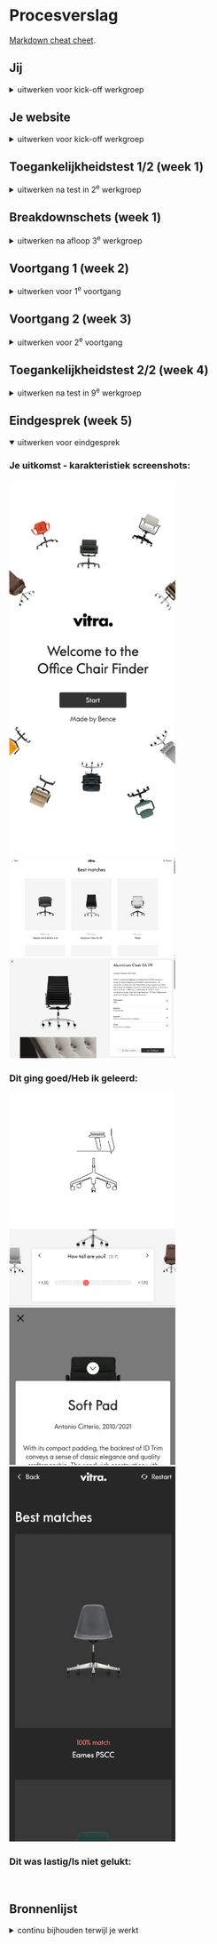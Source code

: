 # Procesverslag
[Markdown cheat cheet](https://github.com/adam-p/markdown-here/wiki/Markdown-Cheatsheet).


## Jij

<details>
  <summary>uitwerken voor kick-off werkgroep</summary>

  Auteur: **Bence Barens**

  Je startniveau: **Zwarte piste**

  Je focus: **Surface en responsive**
 
</details>


## Je website

<details>
  <summary>uitwerken voor kick-off werkgroep</summary>

  ### Je opdracht:
  [Vitra Office Chair Finder](https://findmy.vitra.com/)

  #### Screenshot(s) van de eerste pagina (small screen): 
  Find my | Vitra<br>
  <img src="readme-images/vitra1.png" width="300px" alt="Home-pagina van Vitra Office Chair Finder; in het midden de tekst 'Welcome to the Office Chair Finder' met een start-knop eronder, er omheen verschillende Vitra-stoelen als achtergrond.">
  <img src="readme-images/vitra2.png" width="300px" alt="Configuratie-pagina van Vitra Office Chair Finder; verschillende Vitra-stoelen in een circulaire opstelling, groter in het midden en kleiner aan de buitenkant. Aan de onderkant van het scherm kan de lengte van de gebruiker worden geselecteerd.">

  #### Screenshot(s) van de tweede pagina (small screen):
  Results | Vitra<br>
  <img src="readme-images/vitra3.png" width="300px" alt="Resultaten-pagina van Vitra Office Chair Finder; bovenin de pagina de titel 'beste matches' met daaronder een grid van verschillende stoelen.">
  <img src="readme-images/vitra4.png" width="300px" alt="Detail-pagina van Vitra ID Trim L-stoel; Links groot een foto van de groene bureaustoel, rechts de naam en diverse informatie over de stoel.">
  
 
</details>


## Toegankelijkheidstest 1/2 (week 1)

<details>
  <summary>uitwerken na test in 2<sup>e</sup> werkgroep</summary>

  ### Bevindingen
  Het grootste probleem met de huidige website, is dat er geen enkele semantiek in zit. Er is een eindeloze nesteling van div-elementen en geen van de inputs hebben input-tags. Ook is er geen enkele mogelijkheid om bij de navigatie te komen zonder eerst langs elke stoel te tabben, voor elke pagina. Tot slot is aan de vormgeving van de input vaak niet duidelijk wat voor input kan worden gegeven. Zo staan er sliders bij binaire keuzes en checkboxes waar maar één mogelijkheid is.

  Ik zou de website kunnen verbeteren door een "skip to main" link te kunnen maken en door de HTML 'correcter' op de bouwen. Ook zou het zowel makkelijker als beter zijn om alle quiz-pagina's op dezelfde pagina te zetten. Zo is alle content alvast ingeladen, is navigatie minder ingewikkeld en kan ik animaties zonder ingewikkelde javascript laten werken. Verder ga ik alle inputs een unieke vormgeving geven voor meer affordance.
</details>


## Breakdownschets (week 1)

<details>
  <summary>uitwerken na afloop 3<sup>e</sup> werkgroep</summary>

  #### Eerste pagina
  <img src="readme-images/bd1.png" height="400px" alt="">
  <img src="readme-images/bd2.png" height="400px" alt="">

  #### Tweede pagina
  <img src="readme-images/bd3.png" height="400px" alt="">
  <img src="readme-images/bd4.png" height="400px" alt="">

</details>


## Voortgang 1 (week 2)

<details>
  <summary>uitwerken voor 1<sup>e</sup> voortgang</summary>

  ### Stand van zaken
  hier dit ging goed & dit was lastig (neem ook screenshots op van delen van je website en code)

  ### Verslag van meeting
  hier na afloop snel de uitkomsten van de meeting vastleggen

  - Code ziet er goed uit (behalve beetje inline JS)
  - Initiele website-screenshots moeten nog naar klein scherm
  - Toegankelijkheidstest verder aanvullen

</details>


## Voortgang 2 (week 3)

<details>
  <summary>uitwerken voor 2<sup>e</sup> voortgang</summary>

  ### Stand van zaken
  hier dit ging goed & dit was lastig (neem ook screenshots op van delen van je website en code)

  ### Verslag van meeting
  hier na afloop snel de uitkomsten van de meeting vastleggen

  - kijken of tabindex gefixt kan worden
  - een lijstje maken van welke surface plane onderwerpen ik definitief toepas
  - prio op detailpagina
  - fieldset legend W3C erros fixen

  Surface plane onderwerpen worden:

  - Prefers-reduced-motion ✅
  - Custom themes (prefers-color-scheme) ✅
  - Animaties ✅
  - SVG (icons) stylen en animeren ✅
  - Meer complete micro-interacties ✅
  - Wat omvangrijkere formulieren met styling ✅
  - DOM manipulatie ✅
  - has() ✅
  - BlingBling ✅

</details>


## Toegankelijkheidstest 2/2 (week 4)

<details>
  <summary>uitwerken na test in 9<sup>e</sup> werkgroep</summary>

  ### Bevindingen
  Lijst met je bevindingen die in de test naar voren kwamen (geef ook aan wat er verbeterd is):
  - Toegankelijkheid mbt screenreaders is aanzienlijk verbeterd door semantische HTML
  - Reduced-motion en dark-scheme zijn nu wel aanwezig
  - Tabindex heeft een betere volgorde én de mogelijkheid om te skippen naar de main content

</details>

## Eindgesprek (week 5)

<details open>
  <summary>uitwerken voor eindgesprek</summary>

  ### Je uitkomst - karakteristiek screenshots:

  <img src="readme-images/1.png" width="300px" alt="">
  <img src="readme-images/2.png" width="300px" alt="">
  <img src="readme-images/3.png" width="300px" alt="">


  ### Dit ging goed/Heb ik geleerd:

  <img src="readme-images/4.png" width="300px" alt="">
  <img src="readme-images/5.png" width="300px" alt="">
  <img src="readme-images/6.png" width="300px" alt="">
  <img src="readme-images/7.png" width="300px" alt="">


  ### Dit was lastig/Is niet gelukt:

  <img src="readme-images/8.jpg" width="300px" alt="">
  <img src="readme-images/9.jpg" width="300px" alt="">
</details>


## Bronnenlijst

<details>
  <summary>continu bijhouden terwijl je werkt</summary>

  Geen bronnen gebruikt

</details>